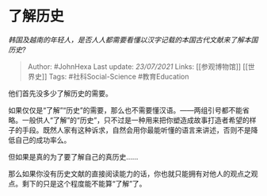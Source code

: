 # 了解历史
*韩国及越南的年轻人，是否人人都需要看懂以汉字记载的本国古代文献来了解本国历史?*

> Author: #JohnHexa
Last update: *23/07/2021* 
Links: [[参观博物馆]] [[世界史]]
Tags: #社科Social-Science #教育Education 

 
他们首先没多少了解历史的需要。

如果仅仅是“了解”“历史”的需要，那么也不需要懂汉语。——两组引号都不能省略。一般供人“了解”的“历史”，只不过是一种用来把你塑造成故事打造者希望的样子的手段。既然人家有这种诉求，自然会用你最能听懂的语言来讲述，否则不是降低自己的成功率么。

但如果是真的为了要了解自己的真历史……

那么如果你没有历史文献的直接阅读能力的话，你也就只能拥有对他人的观点之观点。剩下的只是这个程度能不能算“了解”了。



